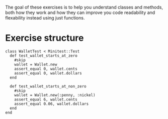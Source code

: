 The goal of these exercises is to help you understand classes and methods, both how they work and how they can improve you code readability and flexability instead using just functions.

# Exercise structure

```
class WalletTest < Minitest::Test
  def test_wallet_starts_at_zero
    #skip
    wallet = Wallet.new
    assert_equal 0, wallet.cents
    assert_equal 0, wallet.dollars
  end

  def test_wallet_starts_at_non_zero
    #skip
    wallet = Wallet.new(:penny, :nickel)
    assert_equal 6, wallet.cents
    assert_equal 0.06, wallet.dollars
  end
end

```
